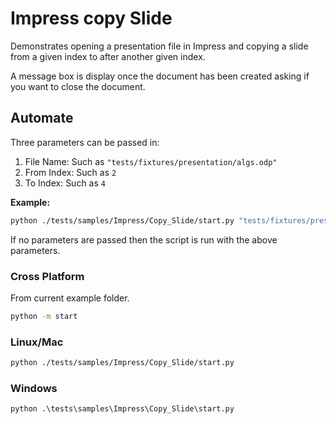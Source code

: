 # Impress copy Slide

Demonstrates opening a presentation file in Impress and copying a slide from a given index to after another given index.

A message box is display once the document has been created asking if you want to close the document.

## Automate

Three parameters can be passed in:

1. File Name: Such as `"tests/fixtures/presentation/algs.odp"`
2. From Index: Such as `2`
3. To Index: Such as `4`

**Example:**

```sh
python ./tests/samples/Impress/Copy_Slide/start.py "tests/fixtures/presentation/algs.odp" 0 2
```

If no parameters are passed then the script is run with the above parameters.

### Cross Platform

From current example folder.

```sh
python -m start
```

### Linux/Mac

```sh
python ./tests/samples/Impress/Copy_Slide/start.py
```

### Windows

```ps
python .\tests\samples\Impress\Copy_Slide\start.py
```
